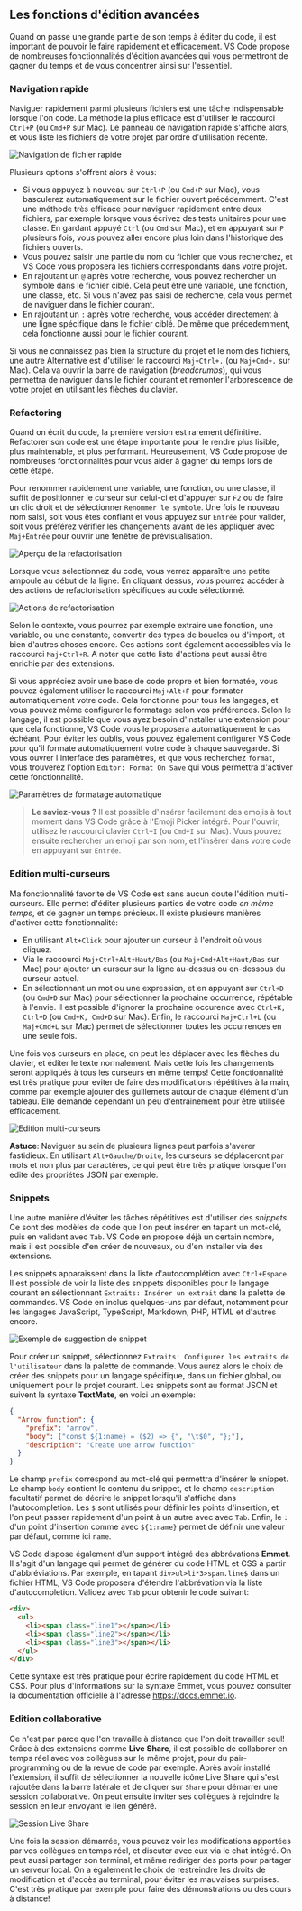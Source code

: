 ## Les fonctions d'édition avancées

Quand on passe une grande partie de son temps à éditer du code, il est important de pouvoir le faire rapidement et efficacement. VS Code propose de nombreuses fonctionnalités d'édition avancées qui vous permettront de gagner du temps et de vous concentrer ainsi sur l'essentiel.

### Navigation rapide

Naviguer rapidement parmi plusieurs fichiers est une tâche indispensable lorsque l'on code. La méthode la plus efficace est d'utiliser le raccourci `Ctrl+P` (ou `Cmd+P` sur Mac). Le panneau de navigation rapide s'affiche alors, et vous liste les fichiers de votre projet par ordre d'utilisation récente.

![Navigation de fichier rapide](./images/quick-navigation.png)

Plusieurs options s'offrent alors à vous:

- Si vous appuyez à nouveau sur `Ctrl+P` (ou `Cmd+P` sur Mac), vous basculerez automatiquement sur le fichier ouvert précédemment. C'est une méthode très efficace pour naviguer rapidement entre deux fichiers, par exemple lorsque vous écrivez des tests unitaires pour une classe. En gardant appuyé `Ctrl` (ou `Cmd` sur Mac), et en appuyant sur `P` plusieurs fois, vous pouvez aller encore plus loin dans l'historique des fichiers ouverts.
- Vous pouvez saisir une partie du nom du fichier que vous recherchez, et VS Code vous proposera les fichiers correspondants dans votre projet.
- En rajoutant un `@` après votre recherche, vous pouvez rechercher un symbole dans le fichier ciblé. Cela peut être une variable, une fonction, une classe, etc. Si vous n'avez pas saisi de recherche, cela vous permet de naviguer dans le fichier courant.
- En rajoutant un `:` après votre recherche, vous accéder directement à une ligne spécifique dans le fichier ciblé. De même que précedemment, cela fonctionne aussi pour le fichier courant.

Si vous ne connaissez pas bien la structure du projet et le nom des fichiers, une autre Alternative est d'utiliser le raccourci `Maj+Ctrl+.` (ou `Maj+Cmd+.` sur Mac). Cela va ouvrir la barre de navigation (_breadcrumbs_), qui vous permettra de naviguer dans le fichier courant et remonter l'arborescence de votre projet en utilisant les flèches du clavier.

### Refactoring

Quand on écrit du code, la première version est rarement définitive. Refactorer son code est une étape importante pour le rendre plus lisible, plus maintenable, et plus performant. Heureusement, VS Code propose de nombreuses fonctionnalités pour vous aider à gagner du temps lors de cette étape.

Pour renommer rapidement une variable, une fonction, ou une classe, il suffit de positionner le curseur sur celui-ci et d'appuyer sur `F2` ou de faire un clic droit et de sélectionner `Renommer le symbole`. Une fois le nouveau nom saisi, soit vous êtes confiant et vous appuyez sur `Entrée` pour valider, soit vous préférez vérifier les changements avant de les appliquer avec `Maj+Entrée` pour ouvrir une fenêtre de prévisualisation.

![Aperçu de la refactorisation](./images/rename-symbol-preview.png)

Lorsque vous sélectionnez du code, vous verrez apparaître une petite ampoule au début de la ligne. En cliquant dessus, vous pourrez accéder à des actions de refactorisation spécifiques au code sélectionné.

![Actions de refactorisation](./images/refactor-actions.png)

Selon le contexte, vous pourrez par exemple extraire une fonction, une variable, ou une constante, convertir des types de boucles ou d'import, et bien d'autres choses encore. Ces actions sont également accessibles via le raccourci `Maj+Ctrl+R`. A noter que cette liste d'actions peut aussi être enrichie par des extensions.

Si vous appréciez avoir une base de code propre et bien formatée, vous pouvez également utiliser le raccourci `Maj+Alt+F` pour formater automatiquement votre code. Cela fonctionne pour tous les langages, et vous pouvez même configurer le formatage selon vos préférences. Selon le langage, il est possible que vous ayez besoin d'installer une extension pour que cela fonctionne, VS Code vous le proposera automatiquement le cas échéant. Pour éviter les oublis, vous pouvez également configurer VS Code pour qu'il formate automatiquement votre code à chaque sauvegarde. Si vous ouvrer l'interface des paramètres, et que vous recherchez `format`, vous trouverez l'option `Editor: Format On Save` qui vous permettra d'activer cette fonctionnalité.

![Paramètres de formatage automatique](./images/format-settings.png)

> **Le saviez-vous ?** Il est possible d'insérer facilement des emojis à tout moment dans VS Code grâce à l'Emoji Picker intégré. Pour l'ouvrir, utilisez le raccourci clavier `Ctrl+I` (ou `Cmd+I` sur Mac). Vous pouvez ensuite rechercher un emoji par son nom, et l'insérer dans votre code en appuyant sur `Entrée`.

### Edition multi-curseurs

Ma fonctionnalité favorite de VS Code est sans aucun doute l'édition multi-curseurs. Elle permet d'éditer plusieurs parties de votre code _en même temps_, et de gagner un temps précieux. Il existe plusieurs manières d'activer cette fonctionnalité:

- En utilisant `Alt+Click` pour ajouter un curseur à l'endroit où vous cliquez.
- Via le raccourci `Maj+Ctrl+Alt+Haut/Bas` (ou `Maj+Cmd+Alt+Haut/Bas` sur Mac) pour ajouter un curseur sur la ligne au-dessus ou en-dessous du curseur actuel.
- En sélectionnant un mot ou une expression, et en appuyant sur `Ctrl+D` (ou `Cmd+D` sur Mac) pour sélectionner la prochaine occurrence, répétable à l'envie. Il est possible d'ignorer la prochaine occurence avec `Ctrl+K, Ctrl+D` (ou `Cmd+K, Cmd+D` sur Mac). Enfin, le raccourci `Maj+Ctrl+L` (ou `Maj+Cmd+L` sur Mac) permet de sélectionner toutes les occurrences en une seule fois.

Une fois vos curseurs en place, on peut les déplacer avec les flèches du clavier, et éditer le texte normalement. Mais cette fois les changements seront appliqués à tous les curseurs en même temps! Cette fonctionnalité est très pratique pour eviter de faire des modifications répétitives à la main, comme par exemple ajouter des guillemets autour de chaque élément d'un tableau. Elle demande cependant un peu d'entrainement pour être utilisée efficacement.

![Edition multi-curseurs](./images/multi-cursor-edit.png)

**Astuce**: Naviguer au sein de plusieurs lignes peut parfois s'avérer fastidieux. En utilisant `Alt+Gauche/Droite`, les curseurs se déplaceront par mots et non plus par caractères, ce qui peut être très pratique lorsque l'on edite des propriétés JSON par exemple.

### Snippets

Une autre manière d'éviter les tâches répétitives est d'utiliser des _snippets_. Ce sont des modèles de code que l'on peut insérer en tapant un mot-clé, puis en validant avec `Tab`. VS Code en propose déjà un certain nombre, mais il est possible d'en créer de nouveaux, ou d'en installer via des extensions.

Les snippets apparaissent dans la liste d'autocomplétion avec `Ctrl+Espace`. Il est possible de voir la liste des snippets disponibles pour le langage courant en sélectionnant `Extraits: Insérer un extrait` dans la palette de commandes. VS Code en inclus quelques-uns par défaut, notamment pour les langages JavaScript, TypeScript, Markdown, PHP, HTML et d'autres encore.

![Exemple de suggestion de snippet](./images/snippet-suggestion.png)

Pour créer un snippet, sélectionnez `Extraits: Configurer les extraits de l'utilisateur` dans la palette de commande. Vous aurez alors le choix de créer des snippets pour un langage spécifique, dans un fichier global, ou uniquement pour le projet courant. Les snippets sont au format JSON et suivent la syntaxe **TextMate**, en voici un exemple:

```json
{
  "Arrow function": {
    "prefix": "arrow",
    "body": ["const ${1:name} = ($2) => {", "\t$0", "};"],
    "description": "Create une arrow function"
  }
}
```

Le champ `prefix` correspond au mot-clé qui permettra d'insérer le snippet. Le champ `body` contient le contenu du snippet, et le champ `description` facultatif permet de décrire le snippet lorsqu'il s'affiche dans l'autocompletion. Les `$` sont utilisés pour définir les points d'insertion, et l'on peut passer rapidement d'un point à un autre avec avec `Tab`. Enfin, le `:` d'un point d'insertion comme avec `${1:name}` permet de définir une valeur par défaut, comme ici `name`.

VS Code dispose également d'un support intégré des abbrévations **Emmet**. Il s'agit d'un langage qui permet de générer du code HTML et CSS à partir d'abbréviations. Par exemple, en tapant `div>ul>li*3>span.line$` dans un fichier HTML, VS Code proposera d'étendre l'abbrévation via la liste d'autocompletion. Validez avec `Tab` pour obtenir le code suivant:

```html
<div>
  <ul>
    <li><span class="line1"></span></li>
    <li><span class="line2"></span></li>
    <li><span class="line3"></span></li>
  </ul>
</div>
```

Cette syntaxe est très pratique pour écrire rapidement du code HTML et CSS. Pour plus d'informations sur la syntaxe Emmet, vous pouvez consulter la documentation officielle à l'adresse https://docs.emmet.io.

### Edition collaborative

Ce n'est par parce que l'on travaille à distance que l'on doit travailler seul! Grâce à des extensions comme **Live Share**, il est possible de collaborer en temps réel avec vos collègues sur le même projet, pour du pair-programming ou de la revue de code par exemple. Après avoir installé l'extension, il suffit de sélectionner la nouvelle icône Live Share qui s'est rajoutée dans la barre latérale et de cliquer sur `Share` pour démarrer une session collaborative. On peut ensuite inviter ses collègues à rejoindre la session en leur envoyant le lien généré.

![Session Live Share](./images/live-share.png)

Une fois la session démarrée, vous pouvez voir les modifications apportées par vos collègues en temps réel, et discuter avec eux via le chat intégré. On peut aussi partager son terminal, et même rediriger des ports pour partager un serveur local. On a également le choix de restreindre les droits de modification et d'accès au terminal, pour éviter les mauvaises surprises. C'est très pratique par exemple pour faire des démonstrations ou des cours à distance!
